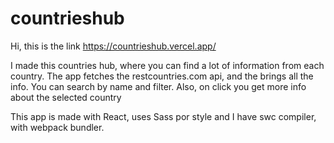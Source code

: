 # countrieshub

Hi, this is the link https://countrieshub.vercel.app/

I made this countries hub, where you can find a lot of information from each country. 
The app fetches the restcountries.com api, and the brings all the info. You can search by name 
and filter. Also, on click you get more info about the selected country

This app is made with React, uses Sass por style and I have swc compiler, with webpack bundler.

